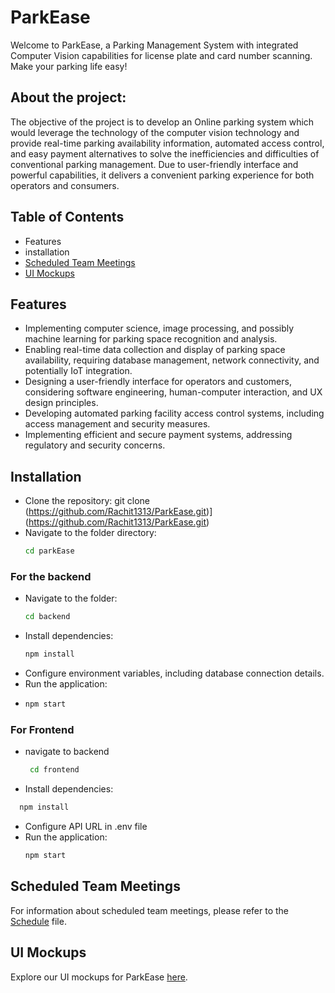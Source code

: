 # ParkEase

Welcome to ParkEase, a Parking Management System with integrated Computer Vision capabilities for license plate and card number scanning. 
Make your parking life easy!

## About the project:
The objective of the project is to develop an Online parking system which would leverage the technology of the computer vision technology and provide real-time parking availability information, automated access control, and easy payment alternatives to solve the inefficiencies and difficulties of conventional parking management. Due to user-friendly interface and powerful capabilities, it delivers a convenient parking experience for both operators and consumers.


## Table of Contents
- Features
- installation
- [Scheduled Team Meetings](ScheduledMeetings.md)
- [UI Mockups](https://www.figma.com/file/B7UZXwc2fCfZRZ6FwDW1en/ParkEase?type=design&node-id=0-1&mode=design&t=MxIkHSHE8DiDj7H7-0)


## Features
- Implementing computer science, image processing, and possibly machine learning for parking space recognition and analysis.
- Enabling real-time data collection and display of parking space availability, requiring database management, network connectivity, and potentially IoT integration.
- Designing a user-friendly interface for operators and customers, considering software engineering, human-computer interaction, and UX design principles.
- Developing automated parking facility access control systems, including access management and security measures.
- Implementing efficient and secure payment systems, addressing regulatory and security concerns.

## Installation
- Clone the repository: git clone (https://github.com/Rachit1313/ParkEase.git)](https://github.com/Rachit1313/ParkEase.git)
- Navigate to the folder directory:
  ```bash
  cd parkEase
  ```
  
### For the backend
- Navigate to the folder:
  ```bash
  cd backend
  ```
- Install dependencies:
  ``` bash
  npm install
  ```
-  Configure environment variables, including database connection details.
- Run the application:
- ``` bash
  npm start
  ```

### For Frontend
- navigate to backend
  ``` bash
   cd frontend
   ```
- Install dependencies:
 ``` bash
   npm install
```
- Configure API URL in .env file
- Run the application:
  ``` bash
  npm start
  ``` 

## Scheduled Team Meetings
For information about scheduled team meetings, please refer to the [Schedule](ScheduledMeetings.md) file.

## UI Mockups
Explore our UI mockups for ParkEase [here](https://www.figma.com/file/B7UZXwc2fCfZRZ6FwDW1en/ParkEase?type=design&node-id=0-1&mode=design&t=MxIkHSHE8DiDj7H7-0).

